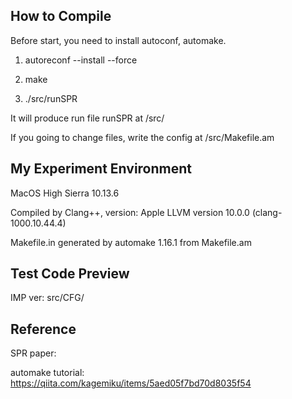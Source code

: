 ## How to Compile 

Before start, you need to install autoconf, automake.

1. autoreconf --install --force

2. make

3. ./src/runSPR

It will produce run file runSPR at /src/

If you going to change files, write the config at /src/Makefile.am


## My Experiment Environment

MacOS High Sierra 10.13.6

Compiled by Clang++, version: Apple LLVM version 10.0.0 (clang-1000.10.44.4)

Makefile.in generated by automake 1.16.1 from Makefile.am


## Test Code Preview

IMP ver: src/CFG/ 

## Reference

SPR paper: 

automake tutorial: https://qiita.com/kagemiku/items/5aed05f7bd70d8035f54
